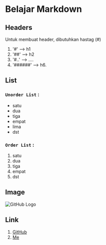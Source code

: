 # __Belajar Markdown__

## __Headers__
Untuk membuat header, dibutuhkan hastag (#)
1. '#' --> h1
2. '##' --> h2
3. '#..' --> ....
3. '######' --> h6.

## __List__
### `Unorder List` :
* satu
* dua
* tiga
* empat
* lima
* dst

### `Order List` :
1. satu
2. dua
3. tiga
4. empat
5. dst

## __Image__
![GitHub Logo](https://i.pinimg.com/600x315/2c/b6/70/2cb670b6ddd8922a1c1b2fee4f6f758c.jpg)

## __Link__
1. [GitHub](http://github.com)
2. [Me](https://github.com/efrizall)